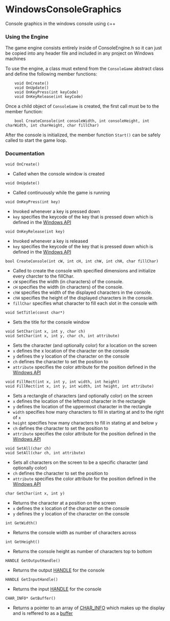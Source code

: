# WindowsConsoleGraphics
Console graphics in the windows console using c++

### Using the Engine
The game engine consists entirely inside of ConsoleEngine.h so it can just be copied into any header file and included in any project on Windows machines

To use the engine, a class must extend from the `ConsoleGame` abstract class and define the following member functions:
```
	void OnCreate()
	void OnUpdate()
	void OnKeyPress(int keyCode)
	void OnKeyRelease(int keyCode)
```

Once a child object of `ConsoleGame` is created, the first call must be to the member function:
```
	bool CreateConsole(int consoleWidth, int consoleHeight, int charWidth, int charHeight, char fillChar)
```

After the console is initialized, the member function `Start()` can be safely called to start the game loop.

### Documentation
```
void OnCreate()
```

* Called when the console window is created

```
void OnUpdate()
```

* Called continuously while the game is running

```
void OnKeyPress(int key)
```

* Invoked whenever a key is pressed down
* `key` specifies the keycode of the key that is pressed down which is defined in the [Windows API](https://docs.microsoft.com/en-us/windows/win32/inputdev/virtual-key-codes)

```
void OnKeyRelease(int key)
```

* Invoked whenever a key is released
* `key` specifies the keycode of the key that is pressed down which is defined in the [Windows API](https://docs.microsoft.com/en-us/windows/win32/inputdev/virtual-key-codes)

```
bool CreateConsole(int cW, int cH, int chW, int chH, char fillChar) 
```
* Called to create the console with specified dimensions and initialize every charcter to the fillChar.
* `cW` specifies the width (in characters) of the console.
* `cH` specifies the width (in characters) of the console.
* `chW` specifies the width of the displayed characters in the console.
* `chH` specifies the height of the displayed characters in the console.
* `fillChar` specifies what character to fill each slot in the console with

```
void SetTitle(const char*)
```

* Sets the title for the console window

```
void SetChar(int x, int y, char ch)
void SetChar(int x, int y, char ch, int attribute)
```

* Sets the character (and optionally color) for a location on the screen
* `x` defines the x location of the character on the console
* `y` defines the y location of the character on the console
* `ch` defines the character to set the position to
* `attribute` specifies the color attribute for the position defined in the [Windows API](https://docs.microsoft.com/en-us/windows/console/char-info-str)

```
void FillRect(int x, int y, int width, int height)
void FillRect(int x, int y, int width, int height, int attribute)
```

* Sets a rectangle of characters (and optionally color) on the screen
* `x` defines the location of the leftmost character in the rectangle
* `y` defines the location of the uppermost character in the rectangle
* `width` specifies how many characters to fill in starting at and to the right of `x`
* `height` specifies how many characters to fill in stating at and below `y`
* `ch` defines the character to set the position to
* `attribute` specifies the color attribute for the position defined in the [Windows API](https://docs.microsoft.com/en-us/windows/console/char-info-str)


```
void SetAll(char ch)
void SetAll(char ch, int attribute)
```

* Sets all characters on the screen to be a specific character (and optionally color)
* `ch` defines the character to set the position to
* `attribute` specifies the color attribute for the position defined in the [Windows API](https://docs.microsoft.com/en-us/windows/console/char-info-str)

```
char GetChar(int x, int y)
```

* Returns the character at a position on the screen
* `x` defines the x location of the character on the console
* `y` defines the y location of the character on the console

```
int GetWidth()
```

* Returns the console width as number of characters across

```
int GetHeight()
```

* Returns the console height as number of characters top to bottom

```
HANDLE GetOutputHandle()
```

* Returns the output [HANDLE](https://docs.microsoft.com/en-us/windows/console/console-handles) for the console

```
HANDLE GetInputHandle()
```

* Returns the input [HANDLE](https://docs.microsoft.com/en-us/windows/console/console-handles) for the console

```
CHAR_INFO* GetBuffer()
```

* Returns a pointer to an array of [CHAR_INFO](https://docs.microsoft.com/en-us/windows/console/char-info-str) which makes up the display and is reffered to as a [buffer](https://docs.microsoft.com/en-us/windows/console/console-screen-buffers)

